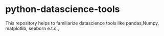 # python-datascience-tools
This repository helps to familiarize  datascience tools like pandas,Numpy, matplotlib, seaborn e.t.c.,
